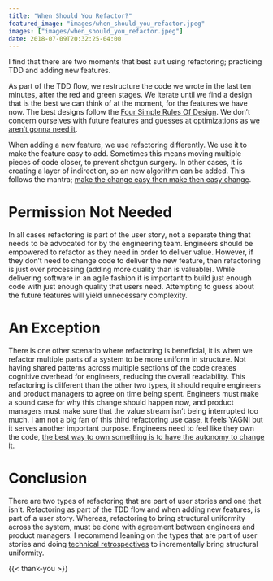 ```yaml
---
title: "When Should You Refactor?"
featured_image: "images/when_should_you_refactor.jpeg"
images: ["images/when_should_you_refactor.jpeg"]
date: 2018-07-09T20:32:25-04:00
---
```


I find that there are two moments that best suit using refactoring; practicing TDD and adding new features.

As part of the TDD flow, we restructure the code we wrote in the last ten minutes, after the red and green stages. We iterate until we find a design that is the best we can think of at the moment, for the features we have now. The best designs follow the [Four Simple Rules Of Design](https://www.martinfowler.com/bliki/BeckDesignRules.html). We don’t concern ourselves with future features and guesses at optimizations as [we aren’t gonna need it](http://wiki.c2.com/?YouArentGonnaNeedIt).

When adding a new feature, we use refactoring differently. We use it to make the feature easy to add. Sometimes this means moving multiple pieces of code closer, to prevent shotgun surgery. In other cases, it is creating a layer of indirection, so an new algorithm can be added. This follows the mantra; [make the change easy then make then easy change](https://www.facebook.com/notes/kent-beck/runright-and-vice-versa/566483323384536).

# Permission Not Needed

In all cases refactoring is part of the user story, not a separate thing that needs to be advocated for by the engineering team. Engineers should be empowered to refactor as they need in order to deliver value. However, if they don’t need to change code to deliver the new feature, then refactoring is just over processing (adding more quality than is valuable). While delivering software in an agile fashion it is important to build just enough code with just enough quality that users need. Attempting to guess about the future features will yield unnecessary complexity.

# An Exception

There is one other scenario where refactoring is beneficial, it is when we refactor multiple parts of a system to be more uniform in structure. Not having shared patterns across multiple sections of the code creates cognitive overhead for engineers, reducing the overall readability. This refactoring is different than the other two types, it should require engineers and product managers to agree on time being spent. Engineers must make a sound case for why this change should happen now, and product managers must make sure that the value stream isn’t being interrupted too much. I am not a big fan of this third refactoring use case, it feels YAGNI but it serves another important purpose. Engineers need to feel like they own the code, [the best way to own something is to have the autonomy to change it](https://www.researchgate.net/publication/301612260_Practice_and_Perception_of_Team_Code_Ownership).

# Conclusion

There are two types of refactoring that are part of user stories and one that isn’t. Refactoring as part of the TDD flow and when adding new features, is part of a user story. Whereas, refactoring to bring structural uniformity across the system, must be done with agreement between engineers and product managers. I recommend leaning on the types that are part of user stories and doing [technical retrospectives](/posts/technical-retrospective-what-why-how/) to incrementally bring structural uniformity.

{{< thank-you >}}